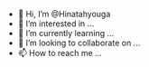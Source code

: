 - 👋 Hi, I’m @Hinatahyouga
- 👀 I’m interested in ...
- 🌱 I’m currently learning ...
- 💞️ I’m looking to collaborate on ...
- 📫 How to reach me ...

<!---
Hinatahyouga/Hinatahyouga is a ✨ special ✨ repository because its `README.md` (this file) appears on your GitHub profile.
You can click the Preview link to take a look at your changes.
--->
